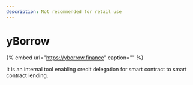 ```yaml
---
description: Not recommended for retail use
---
```


# yBorrow

{% embed url="https://yborrow.finance" caption="" %}

It is an internal tool enabling credit delegation for smart contract to smart contract lending.
